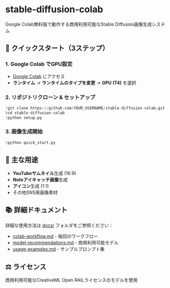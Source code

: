 # stable-diffusion-colab

Google Colab無料版で動作する商用利用可能なStable Diffusion画像生成システム

## 🚀 クイックスタート（3ステップ）

### 1. Google Colab でGPU設定
- [Google Colab](https://colab.research.google.com/) にアクセス
- **ランタイム** → **ランタイムのタイプを変更** → **GPU (T4)** を選択

### 2. リポジトリクローン & セットアップ
```python
!git clone https://github.com/YOUR_USERNAME/stable-diffusion-colab.git
%cd stable-diffusion-colab
!python setup.py
```

### 3. 画像生成開始
```python
!python quick_start.py
```

## 📁 主な用途

- **YouTubeサムネイル**生成 (16:9)
- **Noteアイキャッチ画像**生成
- **アイコン**生成 (1:1)
- その他SNS用画像素材

## 📚 詳細ドキュメント

詳細な使用方法は [docs/](./docs/) フォルダをご参照ください：

- [colab-workflow.md](./docs/colab-workflow.md) - 毎回のワークフロー
- [model-recommendations.md](./docs/model-recommendations.md) - 商用利用可能モデル
- [usage-examples.md](./docs/usage-examples.md) - サンプルプロンプト集

## ⚖️ ライセンス

商用利用可能なCreativeML Open RAILライセンスのモデルを使用
